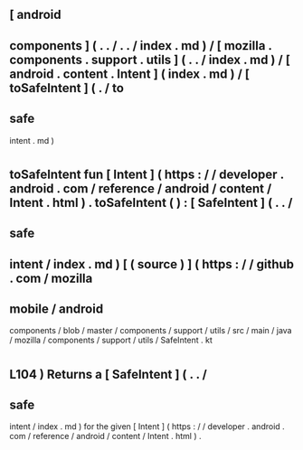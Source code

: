 [
android
-
components
]
(
.
.
/
.
.
/
index
.
md
)
/
[
mozilla
.
components
.
support
.
utils
]
(
.
.
/
index
.
md
)
/
[
android
.
content
.
Intent
]
(
index
.
md
)
/
[
toSafeIntent
]
(
.
/
to
-
safe
-
intent
.
md
)
#
toSafeIntent
fun
[
Intent
]
(
https
:
/
/
developer
.
android
.
com
/
reference
/
android
/
content
/
Intent
.
html
)
.
toSafeIntent
(
)
:
[
SafeIntent
]
(
.
.
/
-
safe
-
intent
/
index
.
md
)
[
(
source
)
]
(
https
:
/
/
github
.
com
/
mozilla
-
mobile
/
android
-
components
/
blob
/
master
/
components
/
support
/
utils
/
src
/
main
/
java
/
mozilla
/
components
/
support
/
utils
/
SafeIntent
.
kt
#
L104
)
Returns
a
[
SafeIntent
]
(
.
.
/
-
safe
-
intent
/
index
.
md
)
for
the
given
[
Intent
]
(
https
:
/
/
developer
.
android
.
com
/
reference
/
android
/
content
/
Intent
.
html
)
.
